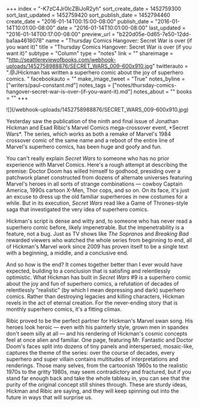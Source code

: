 +++
index = "-K7zC4Jr0lcZBiJoR2yh"
sort_create_date = 1452759300
sort_last_updated = 1452759420
sort_publish_date = 1452794460
create_date = "2016-01-14T00:15:00-08:00"
publish_date = "2016-01-14T10:01:00-08:00"
date = "2016-01-14T10:01:00-08:00"
last_updated = "2016-01-14T00:17:00-08:00"
preview_url = "b220d05e-0d65-7e50-12dd-ba1aa4618078"
name = "Thursday Comics Hangover: Secret War is over (if you want it)"
title = "Thursday Comics Hangover: Secret War is over (if you want it)"
subtype = "Column"
type = "notes"
link = ""
shareimage = "http://seattlereviewofbooks.com/webhook-uploads/1452758988876/SECRET_WARS_009-600x910.jpg"
twitterauto = ".@JHickman has written a superhero comic about the joy of superhero comics. "
facebookauto = ""
make_image_tweet = "True"
notes_byline = ["writers/paul-constant.md"]
notes_tags = ["notes/thursday-comics-hangover-secret-war-is-over-(if-you-want-it).md"]
notes_about = ""
books = ""
+++
<p class="image-left">![](/webhook-uploads/1452758988876/SECRET_WARS_009-600x910.jpg)</p>Yesterday saw the publication of the ninth and final issue of Jonathan Hickman and Esad Ribic's Marvel Comics mega-crossover event, *Secret Wars*. The series, which works as both a remake of Marvel's 1984 crossover comic of the same name and a reboot of the entire line of Marvel's superhero comics, has been huge and goofy and fun. 

You can't really explain *Secret Wars* to someone who has no prior experience with Marvel Comics. Here's a rough attempt at describing the premise: Doctor Doom has willed himself to godhood, presiding over a patchwork planet constructed from dozens of alternate universes featuring Marvel's heroes in all sorts of strange combinations — cowboy Captain America, 1990s cartoon X-Men, Thor cops, and so on. On its face, it's just an excuse to dress up the old familiar superheroes in new costumes for a while. But in its execution, *Secret Wars* read like a Game of Thrones-style saga that investigated the very idea of superhero comics. 

Hickman's script is dense and witty and, to someone who has never read a superhero comic before, likely impenetrable. But the impenetrability is a feature, not a bug. Just as TV shows like *The Sopranos* and *Breaking Bad* rewarded viewers who watched the whole series from beginning to end, all of Hickman's Marvel work since 2009 has proven itself to be a single text with a beginning, a middle, and a conclusive end.

And so how is the end? It comes together better than I ever would have expected, building to a conclusion that is satisfing and relentlessly optimistic. What Hickman has built in *Secret Wars* #9 is a superhero comic about the joy and fun of superhero comics, a refutation of decades of relentlessly "realistic" (by which I mean depressing and dark) superhero comics. Rather than destroying legacies and killing characters, Hickman revels in the act of eternal creation. For the never-ending story that is monthly superhero comics, it's a fitting climax.

Ribic proved to be the perfect partner for Hickman's Marvel swan song. His heroes look heroic — even with his painterly style, grown men in spandex don't seem silly at all — and his rendering of Hickman's cosmic concepts feel at once alien and familiar. One page, featuring Mr. Fantastic and Doctor Doom's faces split into dozens of tiny panels and interspersed, mosaic-like, captures the theme of the series: over the course of decades, every superhero and super villain contains multitudes of interpretations and renderings. Those many selves, from the cartoonish 1960s to the realistic 1970s to the gritty 1980s, may seem contradictory and fractured, but if you stand far enough back and take the whole tableau in, you can see that the purity of the original concept still shines through. These are sturdy ideas, Hickman and Ribic are saying, and they will keep spinning out into the future in ways that will surprise us.